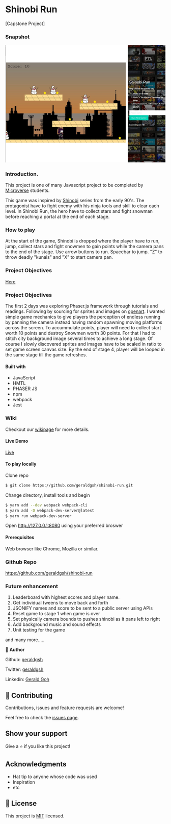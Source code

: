 # Shinobi Run
[Capstone  Project]

### Snapshot

![](https://github.com/geraldgsh/shinobi-run/blob/feature/assets/screenshot/shinobi-run-screenshot.JPG)

### Introduction.

This project is one of many Javascript project to be completed by [Microverse](https://www.microverse.org/) students.

This game was inspired by [Shinobi](https://en.wikipedia.org/wiki/Shinobi_(series)) series from the early 90's. The protagonist have to fight enemy with his ninja tools and skill to clear each level. In Shinobi Run, the hero have to collect stars and fight snowman before reaching a portal at the end of each stage.

### How to play

At the start of the game, Shinobi is dropped where the player have to run, jump, collect stars and fight snowmen to gain points while the camera pans to the end of the stage. Use arrow buttons to run. Spacebar to jump. "Z" to throw deadly "kunais" and "X" to start camera pan.

### Project Objectives

[Here](https://www.notion.so/Platform-game-4a55a7d1fcc245bcb012c76814764712)

### Project Objectives

The first 2 days was exploring Phaser.js framework through tutorials and readings. Following by sourcing for sprites and images on [openart](https://opengameart.org/). I wanted simple game mechanics to give players the perception of endless running by panning the camera instead having random spawning moving platforms across the screen. To accummulate points, player will need to collect start worth 10 points and destroy Snowmen worth 30 points. For that I had to stitch city background image several times to achieve a long stage. Of course I slowly discovered sprites and images have to be scaled in ratio to set game screen canvas size. By the end of stage 4, player will be looped in the same stage till the game refreshes.  

#### Built with

- JavaScript
- HMTL
- PHASER JS
- npm
- webpack
- Jest

### Wiki

Checkout our [wikipage](https://github.com/geraldgsh/shinobi-run/wiki) for more details. 

#### Live Demo

[Live](https://shinobi-run.netlify.com/)

#### To play locally

Clone repo 
```sh
$ git clone https://github.com/geraldgsh/shinobi-run.git
```

Change directory, install tools and begin

```sh
$ yarn add --dev webpack webpack-cli
$ yarn add -D webpack-dev-server@latest
$ yarn run webpack-dev-server 
```

Open http://127.0.0.1:8080 using your preferred broswer

#### Prerequisites
Web browser like Chrome, Mozilla or similar.


### Github Repo
https://github.com/geraldgsh/shinobi-run

### Future enhancement

1. Leaderboard with highest scores and player name.
2. Get individual tweens to move back and forth
3. JSONIFY names and score to be sent to a public server using APIs
4. Reset game to stage 1 when game is over
5. Set physically camera bounds to pushes shinobi as it pans left to right
6. Add background music and sound effects
7. Unit testing for the game

and many more.....

👤 **Author**

Github: [geraldgsh](https://github.com/geraldgsh)

Twitter: [geraldgsh](https://github.com/geraldgsh)

Linkedin: [Gerald Goh](https://www.linkedin.com/geraldgsh)

## 🤝 Contributing
Contributions, issues and feature requests are welcome!

Feel free to check the [issues page](https://github.com/geraldgsh/shinobi-run/issues).

## Show your support

Give a ⭐️ if you like this project!

## Acknowledgments

- Hat tip to anyone whose code was used
- Inspiration
- etc

## 📝 License

This project is [MIT](lic.url) licensed.
